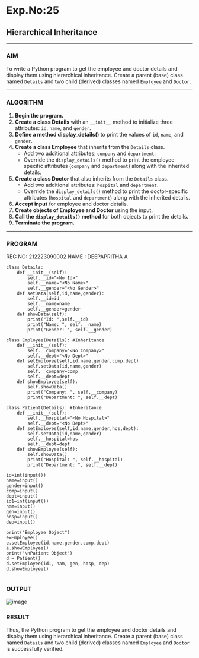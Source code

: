 # Exp.No:25  
## Hierarchical Inheritance

---

### AIM  
To write a Python program to get the employee and doctor details and display them using hierarchical inheritance. Create a parent (base) class named `Details` and two child (derived) classes named `Employee` and `Doctor`.

---

### ALGORITHM

1. **Begin the program.**
2. **Create a class Details** with an `__init__` method to initialize three attributes: `id`, `name`, and `gender`.
3. **Define a method display_details()** to print the values of `id`, `name`, and `gender`.
4. **Create a class Employee** that inherits from the `Details` class. 
   - Add two additional attributes: `company` and `department`.
   - Override the `display_details()` method to print the employee-specific attributes (`company` and `department`) along with the inherited details.
5. **Create a class Doctor** that also inherits from the `Details` class. 
   - Add two additional attributes: `hospital` and `department`.
   - Override the `display_details()` method to print the doctor-specific attributes (`hospital` and `department`) along with the inherited details.
6. **Accept input** for employee and doctor details.
7. **Create objects of Employee and Doctor** using the input.
8. **Call the `display_details()` method** for both objects to print the details.
9. **Terminate the program.**

---

### PROGRAM
REG NO: 212223090002
NAME : DEEPAPRITHA A
```
class Details:
    def __init__(self):
        self.__id="<No Id>"
        self.__name="<No Name>"
        self.__gender="<No Gender>"
    def setData(self,id,name,gender):
        self.__id=id
        self.__name=name
        self.__gender=gender
    def showData(self):
        print("Id: ",self.__id)
        print("Name: ", self.__name)
        print("Gender: ", self.__gender)

class Employee(Details): #Inheritance
    def __init__(self):
        self.__company="<No Company>"
        self.__dept="<No Dept>"
    def setEmployee(self,id,name,gender,comp,dept):
        self.setData(id,name,gender)
        self.__company=comp
        self.__dept=dept
    def showEmployee(self):
        self.showData()
        print("Company: ", self.__company)
        print("Department: ", self.__dept)

class Patient(Details): #Inheritance
    def __init__(self):
        self.__hospital="<No Hospital>"
        self.__dept="<No Dept>"
    def setEmployee(self,id,name,gender,hos,dept):
        self.setData(id,name,gender)
        self.__hospital=hos
        self.__dept=dept
    def showEmployee(self):
        self.showData()
        print("Hospital: ", self.__hospital)
        print("Department: ", self.__dept)

id=int(input())
name=input()
gender=input()
comp=input()
dept=input()
id1=int(input())
nam=input()
gen=input()
hosp=input()
dep=input()

print("Employee Object")
e=Employee()
e.setEmployee(id,name,gender,comp,dept)
e.showEmployee()
print("\nPatient Object")
d = Patient()
d.setEmployee(id1, nam, gen, hosp, dep)
d.showEmployee()


```

### OUTPUT  

![image](https://github.com/user-attachments/assets/ee2d5e82-557f-482d-84fa-7554024ffccf)



### RESULT
Thus, the Python program to get the employee and doctor details and display them using hierarchical inheritance. Create a parent (base) class named `Details` and two child (derived) classes named `Employee` and `Doctor` is successfully verified.
